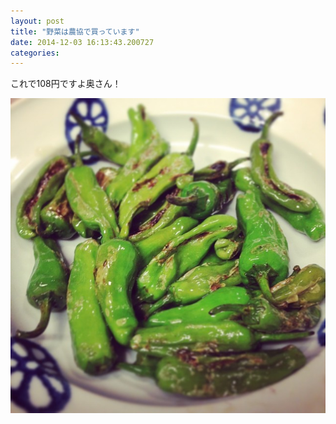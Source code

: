 ```yaml
---
layout: post
title: "野菜は農協で買っています"
date: 2014-12-03 16:13:43.200727
categories: 
---
```


これで108円ですよ奥さん！

![これで108円ですよ奥さん！](/assets/images/201408/10632390_825645350787799_843983310_n.jpg)


